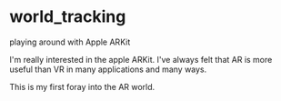 # world_tracking
playing around with Apple ARKit

I'm really interested in the apple ARKit.
I've always felt that AR is more useful than VR in many applications and many ways. 

This is my first foray into the AR world.
